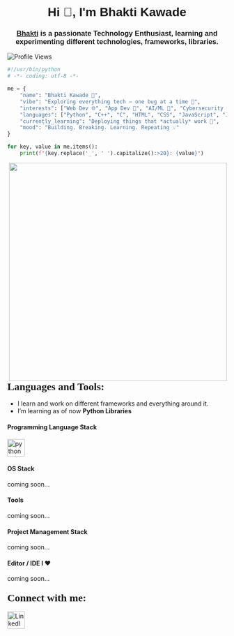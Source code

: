 <!-- Header Section -->
<h1 align="center"><font face="Arial">Hi 👋, I'm Bhakti Kawade</font></h1>
<h3 align="center"><font face="Arial"><a href="https://www.linkedin.com/in/bhakti-kawade-66565a361/" target="_blank" rel="noreferrer">Bhakti</a> is a passionate Technology Enthusiast, learning and experimenting different technologies, frameworks, libraries.</font></h3>

![Profile Views](https://komarev.com/ghpvc/?username=bhaktikawade&color=blue)

```python
#!/usr/bin/python
# -*- coding: utf-8 -*-

me = {
    "name": "Bhakti Kawade 💫",
    "vibe": "Exploring everything tech — one bug at a time 🐞",
    "interests": ["Web Dev 🌐", "App Dev 📱", "AI/ML 🤖", "Cybersecurity 🔐", "Cloud ☁️", "Game Dev 🎮"],
    "languages": ["Python", "C++", "C", "HTML", "CSS", "JavaScript", "Java", "bash"],
    "currently_learning": "Deploying things that *actually* work 🚀",
    "mood": "Building. Breaking. Learning. Repeating 💡"
}

for key, value in me.items():
    print(f"{key.replace('_', ' ').capitalize():>20}: {value}")
```

<!-- GIF -->
<img align="right" height="500" width="500" src="https://user-images.githubusercontent.com/74038190/290079079-231375ce-58a3-4c3b-85c8-44ea51d1318f.gif" />

<!-- Languages and Tools Section -->
<h3 align="left"><font size="+2" face="Verdana">Languages and Tools:</font></h3>


- I learn and work on different frameworks and everything around it.
- I’m learning as of now **Python Libraries**


#### Programming Language Stack
<p align="left">
  <!-- <img src="icons/bash.png" alt="bash" title="bash" width="40" height="40"/> -->
  <img src="https://user-images.githubusercontent.com/74038190/212257472-08e52665-c503-4bd9-aa20-f5a4dae769b5.gif" alt="python" title="python" width="40" height="40"/>
  <!-- <img src="https://raw.githubusercontent.com/github/explore/f3e22f0dca2be955676bc70d6214b95b13354ee8/topics/c/c.png" alt="c" title="c" width="40" height="40"/> -->
  <!-- <img src="https://raw.githubusercontent.com/github/explore/f3e22f0dca2be955676bc70d6214b95b13354ee8/topics/cpp/cpp.png" alt="c++" title="c++" width="40" height="40"/> -->
  <!-- <img src="https://www.techzine.eu/wp-content/uploads/2022/07/Rust_programming_language_black_logo.svg_.jpg" alt="rust" title="rust" width="80" height="40"/> -->
  <!-- <img src="https://raw.githubusercontent.com/github/explore/80688e429a7d4ef2fca1e82350fe8e3517d3494d/topics/java/java.png" alt="java" title="java" width="40" height="40"/> -->
</p>

#### OS Stack  
<p align="left">
  coming soon...
  <!--
  <img src="https://brandlogos.net/wp-content/uploads/2020/03/Linux-logo.png" alt="linux" title="linux" width="40" height="40"/>  
  <img src="https://www.vectorlogo.zone/logos/ubuntu/ubuntu-icon.svg" alt="ubuntu" title="ubuntu" width="40" height="40"/>  
  -->
</p>

#### Tools  
<p align="left">
  coming soon...
  <!--
  <img src="https://raw.githubusercontent.com/github/explore/80688e429a7d4ef2fca1e82350fe8e3517d3494d/topics/docker/docker.png" alt="docker" title="docker" width="40" height="40"/> 
  -->
</p>

#### Project Management Stack  
<p align="left">
  coming soon...
  <!--
  <img src="https://user-images.githubusercontent.com/74038190/212281775-b468df30-4edc-4bf8-a4ee-f52e1aaddc86.gif" alt="git" title="git" width="40" height="40"/>  
  <img src="https://www.vectorlogo.zone/logos/github/github-icon.svg" alt="github" title="github" width="40" height="40"/>
  -->
</p>

#### Editor / IDE I ♥  
<p align="left">
  coming soon...
  <!--
  <img src="https://cdn.worldvectorlogo.com/logos/intellij-idea-1.svg" alt="intellij" title="intellij" width="50" height="40"/>  
  <img src="icons/android-studio.png" alt="android-studio" title="android-studio" width="40" height="40"/>  
  <img src="https://user-images.githubusercontent.com/74038190/212257465-7ce8d493-cac5-494e-982a-5a9deb852c4b.gif" alt="vs-code" title="vs-code" width="40" height="40"/>  
  <img src="icons/jupyter-notebook.png" alt="jupyter-notebook" title="jupyter-notebook" width="60" height="40"/>  
  <img src="https://github.com/Anmol-Baranwal/Cool-GIFs-For-GitHub/assets/74038190/de038172-e903-4951-926c-755878deb0b4" alt="Pycharm" title="Pycharm" width="40" height="40"/>  
  <img src="icons/Arduino-IDE.png" alt="Arduino-IDE" title="Arduino-IDE" width="60" height="40"/> 
  -->
</p>
<!-- Contact Section -->
<h3 align="left"><font size="+2" face="Verdana">Connect with me:</font></h3>
<p align="left">
</p>
<img src="https://user-images.githubusercontent.com/74038190/235294012-0a55e343-37ad-4b0f-924f-c8431d9d2483.gif" alt="LinkedIn" title="LinkedIn" width="40" height="40"/>
</a>
